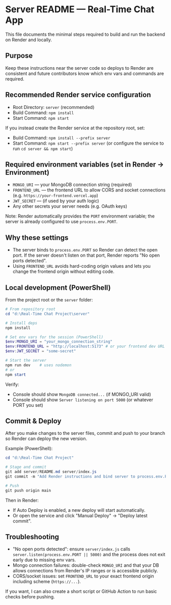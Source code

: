 # Server README — Real-Time Chat App

This file documents the minimal steps required to build and run the backend on Render and locally.

## Purpose
Keep these instructions near the server code so deploys to Render are consistent and future contributors know which env vars and commands are required.

## Recommended Render service configuration
- Root Directory: `server` (recommended)
- Build Command: `npm install`
- Start Command: `npm start`

If you instead create the Render service at the repository root, set:
- Build Command: `npm install --prefix server`
- Start Command: `npm start --prefix server` (or configure the service to run `cd server && npm start`)

## Required environment variables (set in Render → Environment)
- `MONGO_URI` — your MongoDB connection string (required)
- `FRONTEND_URL` — the frontend URL to allow CORS and socket connections (e.g. `https://your-frontend.vercel.app`)
- `JWT_SECRET` — (if used by your auth logic)
- Any other secrets your server needs (e.g. OAuth keys)

Note: Render automatically provides the `PORT` environment variable; the server is already configured to use `process.env.PORT`.

## Why these settings
- The server binds to `process.env.PORT` so Render can detect the open port. If the server doesn't listen on that port, Render reports "No open ports detected".
- Using `FRONTEND_URL` avoids hard-coding origin values and lets you change the frontend origin without editing code.

## Local development (PowerShell)
From the project root or the `server` folder:

```powershell
# From repository root
cd "d:\Real-Time Chat Project\server"

# Install deps
npm install

# Set env vars for the session (PowerShell)
$env:MONGO_URI = "your_mongo_connection_string"
$env:FRONTEND_URL = "http://localhost:5173" # or your frontend dev URL
$env:JWT_SECRET = "some-secret"

# Start the server
npm run dev    # uses nodemon
# or
npm start
```

Verify:
- Console should show `MongoDB connected...` (if MONGO_URI valid)
- Console should show `Server listening on port 5000` (or whatever PORT you set)

## Commit & Deploy
After you make changes to the server files, commit and push to your branch so Render can deploy the new version.

Example (PowerShell):

```powershell
cd "d:\Real-Time Chat Project"

# Stage and commit
git add server/README.md server/index.js
git commit -m "Add Render instructions and bind server to process.env.PORT"

# Push
git push origin main
```

Then in Render:
- If Auto Deploy is enabled, a new deploy will start automatically.
- Or open the service and click "Manual Deploy" → "Deploy latest commit".

## Troubleshooting
- "No open ports detected": ensure `server/index.js` calls `server.listen(process.env.PORT || 5000)` and the process does not exit early due to missing env vars.
- Mongo connection failures: double-check `MONGO_URI` and that your DB allows connections from Render's IP ranges or is accessible publicly.
- CORS/socket issues: set `FRONTEND_URL` to your exact frontend origin including scheme (`https://...`).

If you want, I can also create a short script or GitHub Action to run basic checks before pushing.
